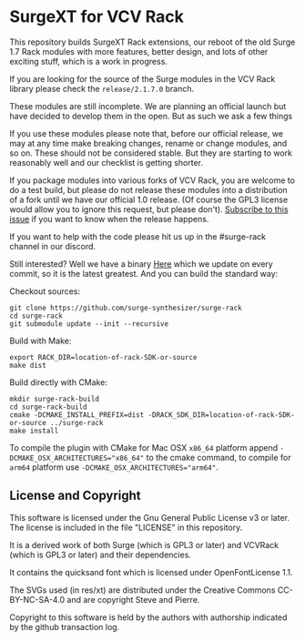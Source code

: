 # SurgeXT for VCV Rack

This repository builds SurgeXT Rack extensions, our reboot of the old Surge 1.7 Rack modules
with more features, better design, and lots of other exciting stuff, which is a work in progress.

If you are looking for the source of the Surge modules in the VCV Rack library please check the `release/2.1.7.0`
branch.

These modules are still incomplete. We are planning an official launch but have decided to develop
them in the open. But as such we ask a few things

If you use these modules please note that, before our official release, we may at any time make breaking changes, rename
or change modules, and so on. These should not be considered stable. But they are starting to work reasonably well and
our checklist is getting shorter.

If you package modules into various forks of VCV Rack, you are welcome to do a test build, but please
do not release these modules into a distribution of a fork until we have our official 1.0 release. (Of course
the GPL3 license would allow you to ignore this request, but please don't).
[Subscribe to this issue](https://github.com/surge-synthesizer/surge-rack/issues/360)
if you want to know when the release happens.

If you want to help with the code please hit us up in the #surge-rack channel in our discord.

Still interested? Well we have a binary [Here](https://github.com/surge-synthesizer/surge-rack/releases/tag/Nightly)
which we update on every commit, so it is the latest greatest. And you can build the standard way:

Checkout sources:
```
git clone https://github.com/surge-synthesizer/surge-rack
cd surge-rack
git submodule update --init --recursive
```
Build with Make:
```
export RACK_DIR=location-of-rack-SDK-or-source
make dist
```
Build directly with CMake:
```
mkdir surge-rack-build
cd surge-rack-build
cmake -DCMAKE_INSTALL_PREFIX=dist -DRACK_SDK_DIR=location-of-rack-SDK-or-source ../surge-rack
make install
```
To compile the plugin with CMake for Mac OSX `x86_64` platform append `-DCMAKE_OSX_ARCHITECTURES="x86_64"` to the cmake
command, to compile for `arm64` platform use `-DCMAKE_OSX_ARCHITECTURES="arm64"`.

## License and Copyright

This software is licensed under the Gnu General Public License v3 or later.
The license is included in the file "LICENSE" in this repository.

It is a derived work of both Surge
(which is GPL3 or later) and VCVRack (which is GPL3 or later) and
their dependencies.

It contains the quicksand font which is licensed under OpenFontLicense 1.1.

The SVGs used (in res/xt) are distributed under the Creative Commons CC-BY-NC-SA-4.0 and are
copyright Steve and Pierre.

Copyright to this software is held by the authors with authorship indicated by the github transaction log.
